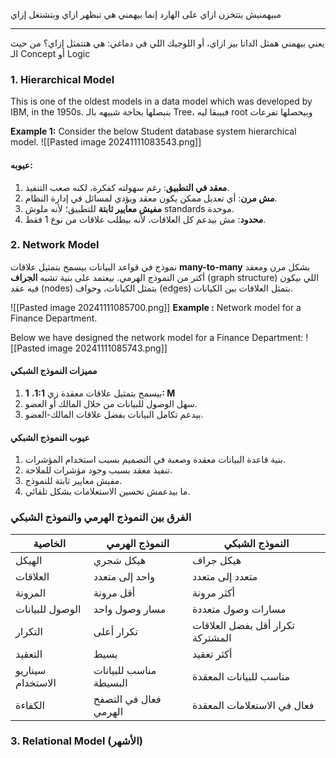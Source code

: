 مبيهمنيش بتتخزن ازاي على الهارد إنما بيهمني هي تبظهر ازاي وبتشتغل إزاي

---
يعني بيهمني همثل الداتا بيز ازاي، أو اللوجيك اللي في دماغي: هي هتتمثل إزاي؟
من حيث الـ Concept أو Logic
### 1. Hierarchical Model
This is one of the oldest models in a data model which was developed by IBM, in the 1950s.
بنبصلها بحاجة شبيهه بالـ Tree، فبيبقا ليه root وبيحصلها تفرعات

**Example 1:** Consider the below Student database system hierarchical model.
![[Pasted image 20241111083543.png]]
#### عيوبه:

1. **معقد في التطبيق**: رغم سهولته كفكرة، لكنه صعب التنفيذ.
2. **مش مرن**: أي تعديل ممكن يكون معقد ويؤدي لمسائل في إدارة النظام.
3. **مفيش معايير ثابتة** للتطبيق؛ لأنه ملوش standards موحدة.
4. **محدود**: مش بيدعم كل العلاقات، لأنه بيطلب علاقات من نوع 1 فقط.

### 2. Network Model
نموذج في قواعد البيانات بيسمح بتمثيل علاقات **many-to-many** بشكل مرن ومعقد أكتر من النموذج الهرمي. 
بيعتمد على بنية تشبه **الجراف** (graph structure) اللي بيكون فيه عقد (nodes) بتمثل الكيانات، وحواف (edges) بتمثل العلاقات بين الكيانات.

![[Pasted image 20241111085700.png]]
**Example :** Network model for a Finance Department.

Below we have designed the network model for a Finance Department:
![[Pasted image 20241111085743.png]]
#### مميزات النموذج الشبكي

1. بيسمح بتمثيل علاقات معقدة زي **1:1**، **1: M**
2. سهل الوصول للبيانات من خلال المالك أو العضو.
3. بيدعم تكامل البيانات بفضل علاقات المالك-العضو.

#### عيوب النموذج الشبكي
1. بنية قاعدة البيانات معقدة وصعبة في التصميم بسبب استخدام المؤشرات.
2. تنفيذ معقد بسبب وجود مؤشرات للملاحة.
3. مفيش معايير ثابتة للنموذج.
4. ما بيدعمش تحسين الاستعلامات بشكل تلقائي.

### الفرق بين النموذج الهرمي والنموذج الشبكي

|الخاصية|النموذج الهرمي|النموذج الشبكي|
|---|---|---|
|الهيكل|هيكل شجري|هيكل جراف|
|العلاقات|واحد إلى متعدد|متعدد إلى متعدد|
|المرونة|أقل مرونة|أكثر مرونة|
|الوصول للبيانات|مسار وصول واحد|مسارات وصول متعددة|
|التكرار|تكرار أعلى|تكرار أقل بفضل العلاقات المشتركة|
|التعقيد|بسيط|أكثر تعقيد|
|سيناريو الاستخدام|مناسب للبيانات البسيطة|مناسب للبيانات المعقدة|
|الكفاءة|فعال في التصفح الهرمي|فعال في الاستعلامات المعقدة|
### 3. Relational Model (**الأشهر**)
